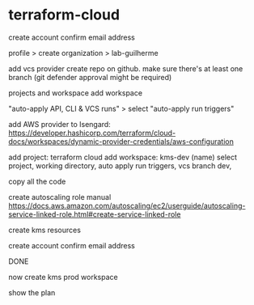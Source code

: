 # terraform-cloud

create account
confirm email address

profile > create organization > lab-guilherme

add vcs provider
create repo on github. make sure there's at least one branch (git defender approval might be required)

projects and workspace
add workspace

"auto-apply API, CLI & VCS runs" > select "auto-apply run triggers"

add AWS provider to Isengard: https://developer.hashicorp.com/terraform/cloud-docs/workspaces/dynamic-provider-credentials/aws-configuration

add project: terraform cloud
add workspace: kms-dev (name)
select project, working directory, auto apply run triggers, vcs branch dev, 

copy all the code

create autoscaling role manual https://docs.aws.amazon.com/autoscaling/ec2/userguide/autoscaling-service-linked-role.html#create-service-linked-role

create kms resources

create account confirm email address

DONE

now create kms prod workspace

show the plan
